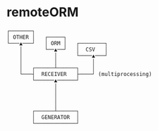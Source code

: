 # remoteORM

    ┌───────┐
    │ OTHER │   ┌─────┐
    └───▲───┘   │ ORM │   ┌────────┐
        │       └──▲──┘   │  CSV   │
        │          │      └────▲───┘
        │          │           │
        │   ┌──────┴──────┐    │
        └───┤  RECEIVER   ├────┘ (multiprocessing)
            └──────▲──────┘
                   │
                   │
                   │
                   │
            ┌──────┴──────┐
            │  GENERATOR  │
            └─────────────┘
